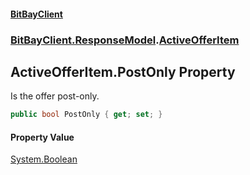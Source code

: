 #### [BitBayClient](./index.md 'index')
### [BitBayClient.ResponseModel](./BitBayClient-ResponseModel.md 'BitBayClient.ResponseModel').[ActiveOfferItem](./BitBayClient-ResponseModel-ActiveOfferItem.md 'BitBayClient.ResponseModel.ActiveOfferItem')
## ActiveOfferItem.PostOnly Property
Is the offer post-only.  
```csharp
public bool PostOnly { get; set; }
```
#### Property Value
[System.Boolean](https://docs.microsoft.com/en-us/dotnet/api/System.Boolean 'System.Boolean')  
